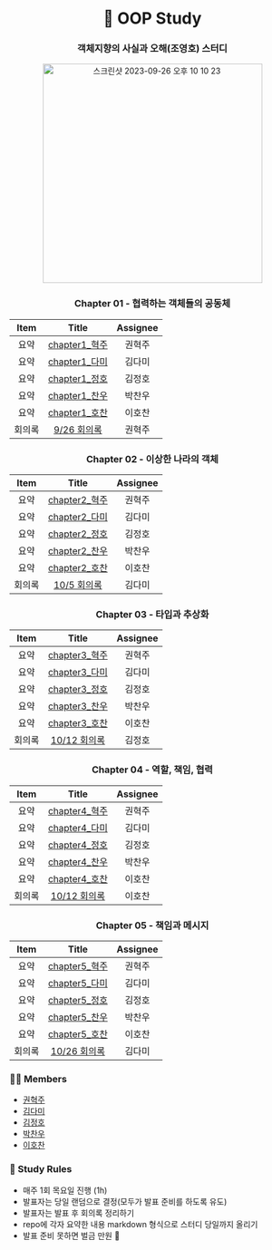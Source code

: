 
<div align=center>

<h1> 🐰 OOP Study </h1>

### 객체지향의 사실과 오해(조영호) 스터디
<img width="387" alt="스크린샷 2023-09-26 오후 10 10 23" src="https://github.com/11st-corp/oop/assets/76726411/160a98cb-a0c1-4101-9b1d-c9740b4a4f48">

### Chapter 01 - 협력하는 객체들의 공동체

| Item |   Title   | Assignee |
| :--: | :----------------: |:-----: |
|  요약  | [chapter1_혁주](./Chapter1/summary/혁주.md) | 권혁주 |
|  요약  | [chapter1_다미](./Chapter1/summary/다미.md) | 김다미 |
|  요약  | [chapter1_정호](./Chapter1/summary/정호.md) | 김정호 |
|  요약  | [chapter1_찬우](./Chapter1/summary/찬우.md) | 박찬우 |
|  요약  | [chapter1_호찬](./Chapter1/summary/호찬.md) | 이호찬 |
|  회의록  | [9/26 회의록](./Chapter1/meeting_note/9월26일.md) | 권혁주 |

### Chapter 02 - 이상한 나라의 객체
| Item |   Title   | Assignee |
| :--: | :----------------: |:-----: |
|  요약  | [chapter2_혁주](./Chapter2/summary/혁주.md) | 권혁주 |
|  요약  | [chapter2_다미](./Chapter2/summary/다미.md) | 김다미 |
|  요약  | [chapter2_정호](./Chapter2/summary/정호.md) | 김정호 |
|  요약  | [chapter2_찬우](./Chapter2/summary/찬우.md) | 박찬우 |
|  요약  | [chapter2_호찬](./Chapter2/summary/호찬.md) | 이호찬 |
|  회의록  | [10/5 회의록](./Chapter2/meeting_note/10월5일.md) | 김다미 |

### Chapter 03 - 타입과 추상화
| Item |   Title   | Assignee |
| :--: | :----------------: |:-----: |
|  요약  | [chapter3_혁주](./Chapter3/summary/혁주.md) | 권혁주 |
|  요약  | [chapter3_다미](./Chapter3/summary/다미.md) | 김다미 |
|  요약  | [chapter3_정호](./Chapter3/summary/정호.md) | 김정호 |
|  요약  | [chapter3_찬우](./Chapter3/summary/찬우.md) | 박찬우 |
|  요약  | [chapter3_호찬](./Chapter3/summary/호찬.md) | 이호찬 |
|  회의록  | [10/12 회의록](./Chapter3/meeting_note/10월12일.md) | 김정호 |

### Chapter 04 - 역할, 책임, 협력
| Item |   Title   | Assignee |
| :--: | :----------------: |:-----: |
|  요약  | [chapter4_혁주](./Chapter4/summary/혁주.md) | 권혁주 |
|  요약  | [chapter4_다미](./Chapter4/summary/다미.md) | 김다미 |
|  요약  | [chapter4_정호](./Chapter4/summary/정호.md) | 김정호 |
|  요약  | [chapter4_찬우](./Chapter4/summary/찬우.md) | 박찬우 |
|  요약  | [chapter4_호찬](./Chapter4/summary/호찬.md) | 이호찬 |
|  회의록  | [10/12 회의록](./Chapter4/meeting_note/10월19일.md) | 이호찬 |

### Chapter 05 - 책임과 메시지
| Item |   Title   | Assignee |
| :--: | :----------------: |:-----: |
|  요약  | [chapter5_혁주](./Chapter5/summary/혁주.md) | 권혁주 |
|  요약  | [chapter5_다미](./Chapter5/summary/다미.md) | 김다미 |
|  요약  | [chapter5_정호](./Chapter5/summary/정호.md) | 김정호 |
|  요약  | [chapter5_찬우](./Chapter5/summary/찬우.md) | 박찬우 |
|  요약  | [chapter5_호찬](./Chapter5/summary/호찬.md) | 이호찬 |
|  회의록  | [10/26 회의록](./Chapter5/meeting_note/10월26일.md) | 김다미 |

</div>

### 🧑‍💻 Members

- [권혁주](https://github.com/huckjoo)
- [김다미](https://github.com/damilog)
- [김정호](https://github.com/Hoya-kim)
- [박찬우](https://github.com/chanuuuuu)
- [이호찬](https://github.com/hochan222)

### 📝 Study Rules

- 매주 1회 목요일 진행 (1h)
- 발표자는 당일 랜덤으로 결정(모두가 발표 준비를 하도록 유도)
- 발표자는 발표 후 회의록 정리하기
- repo에 각자 요약한 내용 markdown 형식으로 스터디 당일까지 올리기
- 발표 준비 못하면 벌금 만원 💸
